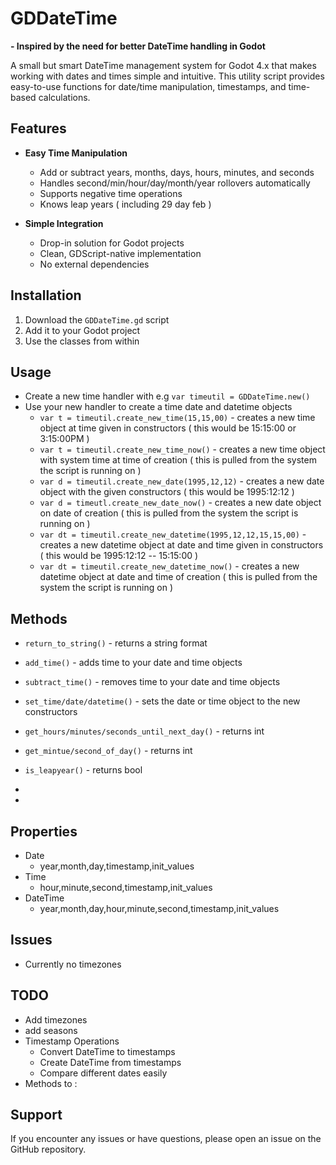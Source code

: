 # GDDateTime

**- Inspired by the need for better DateTime handling in Godot**

A small but smart DateTime management system for Godot 4.x that makes working with dates and times simple and intuitive. This utility script provides easy-to-use functions for date/time manipulation, timestamps, and time-based calculations.

## Features

- **Easy Time Manipulation**
  - Add or subtract years, months, days, hours, minutes, and seconds
  - Handles second/min/hour/day/month/year rollovers automatically
  - Supports negative time operations
  - Knows leap years ( including 29 day feb )

- **Simple Integration**
  - Drop-in solution for Godot projects
  - Clean, GDScript-native implementation
  - No external dependencies


## Installation

1. Download the `GDDateTime.gd` script
2. Add it to your Godot project
3. Use the classes from within

## Usage

- Create a new time handler with e.g `var timeutil = GDDateTime.new()`
- Use your new handler to create a time date and datetime objects
  -  `var t = timeutil.create_new_time(15,15,00)` - creates a new time object at time given in constructors ( this would be 15:15:00 or 3:15:00PM )
  -  `var t = timeutil.create_new_time_now()` - creates a new time object with system time at time of creation ( this is pulled from the system the script is running on )
  -  `var d = timeutil.create_new_date(1995,12,12)` - creates a new date object with the given constructors ( this would be 1995:12:12 )
  -  `var d = timeutl.create_new_date_now()` - creates a new date object on date of creation ( this is pulled from the system the script is running on )
  -  `var dt = timeutil.create_new_datetime(1995,12,12,15,15,00)` - creates a new datetime object at date and time given in constructors ( this would be 1995:12:12 -- 15:15:00 )
  -  `var dt = timeutil.create_new_datetime_now()` - creates a new datetime object at date and time of creation ( this is pulled from the system the script is running on )

## Methods

- `return_to_string()` - returns a string format
- `add_time()` - adds time to your date and time objects
- `subtract_time()` - removes time to your date and time objects
- `set_time/date/datetime()` - sets the date or time object to the new constructors
- `get_hours/minutes/seconds_until_next_day()` - returns int
- `get_mintue/second_of_day()` - returns int
- `is_leapyear()` - returns bool

- 
- 

## Properties

- Date
  - year,month,day,timestamp,init_values
- Time
  - hour,minute,second,timestamp,init_values
- DateTime
  - year,month,day,hour,minute,second,timestamp,init_values


## Issues

- Currently no timezones

## TODO

- Add timezones
- add seasons
- Timestamp Operations 
  - Convert DateTime to timestamps
  - Create DateTime from timestamps
  - Compare different dates easily
- Methods to :







## Support

If you encounter any issues or have questions, please open an issue on the GitHub repository.

